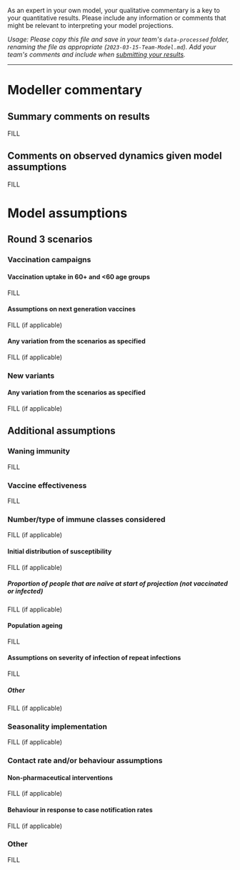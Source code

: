 As an expert in your own model, your qualitative commentary is a key to your quantitative results. Please include any information or comments that might be relevant to interpreting your model projections. 

_Usage: Please copy this file and save in your team's `data-processed` folder, renaming the file as appropriate (`2023-03-15-Team-Model.md`). Add your team's comments and include when [submitting your results](https://github.com/covid19-forecast-hub-europe/covid19-scenario-hub-europe/wiki/Submission-via-GitHub)._

---

# Modeller commentary

## Summary comments on results
FILL

## Comments on observed dynamics given model assumptions
FILL

# Model assumptions

## Round 3 scenarios

### Vaccination campaigns

#### Vaccination uptake in 60+ and <60 age groups 
FILL

#### Assumptions on next generation vaccines
FILL (if applicable)

#### Any variation from the scenarios as specified
FILL (if applicable)

### New variants

#### Any variation from the scenarios as specified
FILL (if applicable)


## Additional assumptions

### Waning immunity 
FILL

### Vaccine effectiveness
FILL

### Number/type of immune classes considered
FILL (if applicable)

#### Initial distribution of susceptibility 
FILL (if applicable)

##### Proportion of people that are naïve at start of projection (not vaccinated or infected)

FILL (if applicable)

#### Population ageing 
FILL

#### Assumptions on severity of infection of repeat infections
FILL

##### Other

FILL (if applicable)

### Seasonality implementation

FILL (if applicable)

### Contact rate and/or behaviour assumptions

#### Non-pharmaceutical interventions

FILL (if applicable)

#### Behaviour in response to case notification rates

FILL (if applicable)

### Other

FILL 
